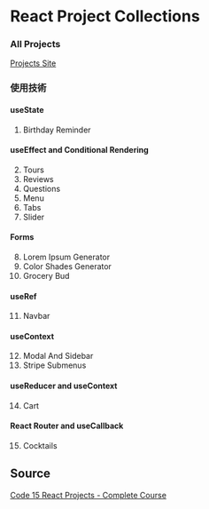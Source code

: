 # React Project Collections

### All Projects

[Projects Site](https://ted-react-project-collections.netlify.app/)

### 使用技術

#### useState

1. Birthday Reminder

#### useEffect and Conditional Rendering

2. Tours
3. Reviews
4. Questions
5. Menu
6. Tabs
7. Slider

#### Forms

8. Lorem Ipsum Generator
9. Color Shades Generator
10. Grocery Bud

#### useRef

11. Navbar

#### useContext

12. Modal And Sidebar
13. Stripe Submenus

#### useReducer and useContext

14. Cart

#### React Router and useCallback

15. Cocktails

## Source
[Code 15 React Projects - Complete Course](https://youtu.be/a_7Z7C_JCyo)
